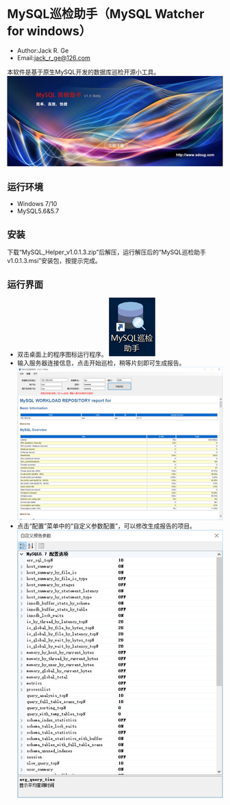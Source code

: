 # MySQL巡检助手（MySQL Watcher for windows）
* Author:Jack R. Ge
* Email:jack_r_ge@126.com

本软件是基于原生MySQL开发的数据库巡检开源小工具。
![](banner.jpg)

## 运行环境
* Windows 7/10
* MySQL5.6&5.7

## 安装
下载“MySQL_Helper_v1.0.1.3.zip”后解压，运行解压后的“MySQL巡检助手v1.0.1.3.msi”安装包，按提示完成。

## 运行界面
* 双击桌面上的程序图标运行程序。
![](icon.png)
* 输入服务器连接信息，点击开始巡检，稍等片刻即可生成报告。
![](MySQL_Watcher-windows.png)
* 点击“配置”菜单中的“自定义参数配置”，可以修改生成报告的项目。
![](Config.png)


